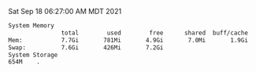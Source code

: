 Sat Sep 18 06:27:00 AM MDT 2021
```bash
System Memory
               total        used        free      shared  buff/cache   available
Mem:           7.7Gi       781Mi       4.9Gi       7.0Mi       1.9Gi       6.5Gi
Swap:          7.6Gi       426Mi       7.2Gi
System Storage
654M	.
```

